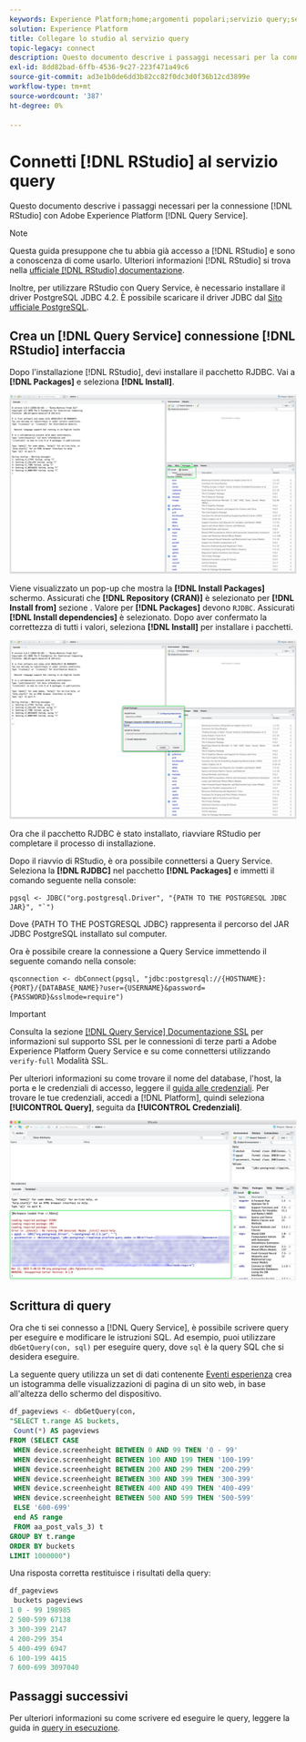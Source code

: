 ```yaml
---
keywords: Experience Platform;home;argomenti popolari;servizio query;servizio query;RStudio;rstudio;connettersi al servizio query;
solution: Experience Platform
title: Collegare lo studio al servizio query
topic-legacy: connect
description: Questo documento descrive i passaggi necessari per la connessione di R Studio con Adobe Experience Platform Query Service.
exl-id: 8dd82bad-6ffb-4536-9c27-223f471a49c6
source-git-commit: ad3e1b0de6dd3b82cc82f0dc3d0f36b12cd3899e
workflow-type: tm+mt
source-wordcount: '387'
ht-degree: 0%

---
```


# Connetti [!DNL RStudio] al servizio query

Questo documento descrive i passaggi necessari per la connessione [!DNL RStudio] con Adobe Experience Platform [!DNL Query Service].

>[!NOTE]
>
> Questa guida presuppone che tu abbia già accesso a [!DNL RStudio] e sono a conoscenza di come usarlo. Ulteriori informazioni [!DNL RStudio] si trova nella [ufficiale [!DNL RStudio] documentazione](https://rstudio.com/products/rstudio/).
> 
> Inoltre, per utilizzare RStudio con Query Service, è necessario installare il driver PostgreSQL JDBC 4.2. È possibile scaricare il driver JDBC dal [Sito ufficiale PostgreSQL](https://jdbc.postgresql.org/download.html).

## Crea un [!DNL Query Service] connessione [!DNL RStudio] interfaccia

Dopo l&#39;installazione [!DNL RStudio], devi installare il pacchetto RJDBC. Vai a **[!DNL Packages]** e seleziona **[!DNL Install]**.

![](../images/clients/rstudio/install-package.png)

Viene visualizzato un pop-up che mostra la **[!DNL Install Packages]** schermo. Assicurati che **[!DNL Repository (CRAN)]** è selezionato per **[!DNL Install from]** sezione . Valore per **[!DNL Packages]** devono `RJDBC`. Assicurati **[!DNL Install dependencies]** è selezionato. Dopo aver confermato la correttezza di tutti i valori, seleziona **[!DNL Install]** per installare i pacchetti.

![](../images/clients/rstudio/install-jrdbc.png)

Ora che il pacchetto RJDBC è stato installato, riavviare RStudio per completare il processo di installazione.

Dopo il riavvio di RStudio, è ora possibile connettersi a Query Service. Seleziona la **[!DNL RJDBC]** nel pacchetto **[!DNL Packages]** e immetti il comando seguente nella console:

```console
pgsql <- JDBC("org.postgresql.Driver", "{PATH TO THE POSTGRESQL JDBC JAR}", "`")
```

Dove {PATH TO THE POSTGRESQL JDBC} rappresenta il percorso del JAR JDBC PostgreSQL installato sul computer.

Ora è possibile creare la connessione a Query Service immettendo il seguente comando nella console:

```console
qsconnection <- dbConnect(pgsql, "jdbc:postgresql://{HOSTNAME}:{PORT}/{DATABASE_NAME}?user={USERNAME}&password={PASSWORD}&sslmode=require")
```

>[!IMPORTANT]
>
>Consulta la sezione [[!DNL Query Service] Documentazione SSL](./ssl-modes.md) per informazioni sul supporto SSL per le connessioni di terze parti a Adobe Experience Platform Query Service e su come connettersi utilizzando `verify-full` Modalità SSL.

Per ulteriori informazioni su come trovare il nome del database, l&#39;host, la porta e le credenziali di accesso, leggere il [guida alle credenziali](../ui/credentials.md). Per trovare le tue credenziali, accedi a [!DNL Platform], quindi seleziona **[!UICONTROL Query]**, seguita da **[!UICONTROL Credenziali]**.

![](../images/clients/rstudio/connection-rjdbc.png)

## Scrittura di query

Ora che ti sei connesso a [!DNL Query Service], è possibile scrivere query per eseguire e modificare le istruzioni SQL. Ad esempio, puoi utilizzare `dbGetQuery(con, sql)` per eseguire query, dove `sql` è la query SQL che si desidera eseguire.

La seguente query utilizza un set di dati contenente [Eventi esperienza](../sample-queries/experience-event.md) crea un istogramma delle visualizzazioni di pagina di un sito web, in base all&#39;altezza dello schermo del dispositivo.

```sql
df_pageviews <- dbGetQuery(con,
"SELECT t.range AS buckets, 
 Count(*) AS pageviews 
FROM (SELECT CASE 
 WHEN device.screenheight BETWEEN 0 AND 99 THEN '0 - 99' 
 WHEN device.screenheight BETWEEN 100 AND 199 THEN '100-199' 
 WHEN device.screenheight BETWEEN 200 AND 299 THEN '200-299' 
 WHEN device.screenheight BETWEEN 300 AND 399 THEN '300-399' 
 WHEN device.screenheight BETWEEN 400 AND 499 THEN '400-499' 
 WHEN device.screenheight BETWEEN 500 AND 599 THEN '500-599' 
 ELSE '600-699' 
 end AS range 
 FROM aa_post_vals_3) t 
GROUP BY t.range 
ORDER BY buckets 
LIMIT 1000000")
```

Una risposta corretta restituisce i risultati della query:

```r
df_pageviews
 buckets pageviews
1 0 - 99 198985
2 500-599 67138
3 300-399 2147
4 200-299 354
5 400-499 6947
6 100-199 4415
7 600-699 3097040
```

## Passaggi successivi

Per ulteriori informazioni su come scrivere ed eseguire le query, leggere la guida in [query in esecuzione](../best-practices/writing-queries.md).
